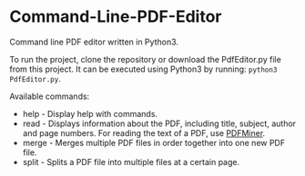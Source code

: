 # Command-Line-PDF-Editor
Command line PDF editor written in Python3.

To run the project, clone the repository or download the PdfEditor.py file from this project.
It can be executed using Python3 by running: `python3 PdfEditor.py`.

Available commands:
* help - Display help with commands.
* read - Displays information about the PDF, including title, subject, author and page numbers. For reading the text of a PDF, use [PDFMiner](https://pypi.org/project/pdfminer/).
* merge - Merges multiple PDF files in order together into one new PDF file.
* split - Splits a PDF file into multiple files at a certain page.